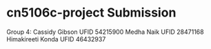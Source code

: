 # cn5106c-project Submission
Group 4:
Cassidy Gibson UFID 54215900
Medha Naik UFID 28471168
Himakireeti Konda UFID 46432937
